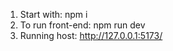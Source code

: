 1. Start with:
    npm i
2. To run front-end:
    npm run dev 
3. Running host: 
    http://127.0.0.1:5173/